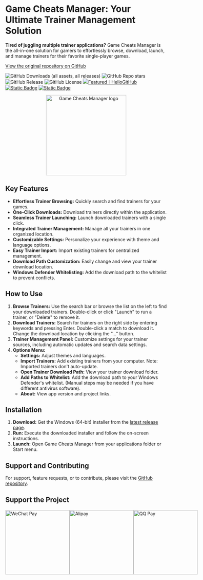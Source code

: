 # Game Cheats Manager: Your Ultimate Trainer Management Solution

**Tired of juggling multiple trainer applications?** Game Cheats Manager is the all-in-one solution for gamers to effortlessly browse, download, launch, and manage trainers for their favorite single-player games.

[View the original repository on GitHub](https://github.com/dyang886/Game-Cheats-Manager)

![GitHub Downloads (all assets, all releases)](https://img.shields.io/github/downloads/dyang886/Game-Cheats-Manager/total)
![GitHub Repo stars](https://img.shields.io/github/stars/dyang886/Game-Cheats-Manager?style=flat&color=ffc000)
![GitHub Release](https://img.shields.io/github/v/release/dyang886/Game-Cheats-Manager?link=https%3A%2F%2Fgithub.com%2Fdyang886%2FGame-Cheats-Manager%2Freleases%2Flatest)
![GitHub License](https://img.shields.io/github/license/dyang886/Game-Cheats-Manager)
<a href="https://hellogithub.com/repository/3ca6e8e23401477282ba72d2d8932311" target="_blank"><img src="https://abroad.hellogithub.com/v1/widgets/recommend.svg?rid=3ca6e8e23401477282ba72d2d8932311&claim_uid=UrZOap0AkvuRw7D&theme=small" alt="Featured｜HelloGitHub" /></a>
<a href="https://discord.gg/d627qVyHEF" target="_blank"><img alt="Static Badge" src="https://img.shields.io/badge/Join_Discord-f0f0f0?logo=discord"></a>
<a href="https://pd.qq.com/s/h06qbdey6" target="_blank"><img alt="Static Badge" src="https://img.shields.io/badge/Join_QQ-f0f0f0?logo=qq"></a>

<div align="center">
    <img src="src/assets/logo.png" alt="Game Cheats Manager logo" width="250" />
</div>

## Key Features

*   **Effortless Trainer Browsing:** Quickly search and find trainers for your games.
*   **One-Click Downloads:** Download trainers directly within the application.
*   **Seamless Trainer Launching:** Launch downloaded trainers with a single click.
*   **Integrated Trainer Management:** Manage all your trainers in one organized location.
*   **Customizable Settings:** Personalize your experience with theme and language options.
*   **Easy Trainer Import:** Import existing trainers for centralized management.
*   **Download Path Customization:** Easily change and view your trainer download location.
*   **Windows Defender Whitelisting:** Add the download path to the whitelist to prevent conflicts.

## How to Use

1.  **Browse Trainers:** Use the search bar or browse the list on the left to find your downloaded trainers. Double-click or click "Launch" to run a trainer, or "Delete" to remove it.
2.  **Download Trainers:** Search for trainers on the right side by entering keywords and pressing Enter. Double-click a match to download it. Change the download location by clicking the "..." button.
3.  **Trainer Management Panel:** Customize settings for your trainer sources, including automatic updates and search data settings.
4.  **Options Menu:**
    *   **Settings:** Adjust themes and languages.
    *   **Import Trainers:** Add existing trainers from your computer. Note: Imported trainers don't auto-update.
    *   **Open Trainer Download Path:** View your trainer download folder.
    *   **Add Paths to Whitelist:** Add the download path to your Windows Defender's whitelist. (Manual steps may be needed if you have different antivirus software).
    *   **About:** View app version and project links.

## Installation

1.  **Download:** Get the Windows (64-bit) installer from the [latest release page](https://github.com/dyang886/Game-Cheats-Manager/releases).
2.  **Run:** Execute the downloaded installer and follow the on-screen instructions.
3.  **Launch:** Open Game Cheats Manager from your applications folder or Start menu.

## Support and Contributing

For support, feature requests, or to contribute, please visit the [GitHub repository](https://github.com/dyang886/Game-Cheats-Manager).

## Support the Project

<div style="display: flex; justify-content: space-around; margin-top: 20px;">
    <div>
        <img src="src/assets/wechat.png" alt="WeChat Pay" width="200" />
    </div>
    <div>
        <img src="src/assets/alipay.png" alt="Alipay" width="200" />
    </div>
    <div>
        <img src="src/assets/qq.png" alt="QQ Pay" width="200" />
    </div>
</div>